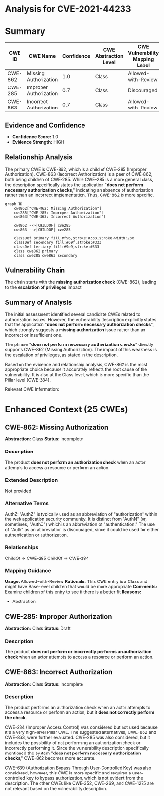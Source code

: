 # Analysis for CVE-2021-44233

# Summary
| CWE ID | CWE Name | Confidence | CWE Abstraction Level | CWE Vulnerability Mapping Label | CWE-Vulnerability Mapping Notes |
|---|---|---|---|---|---|
| CWE-862 | Missing Authorization | 1.0 | Class | Allowed-with-Review | Primary CWE |
| CWE-285 | Improper Authorization | 0.7 | Class | Discouraged | Secondary Candidate |
| CWE-863 | Incorrect Authorization | 0.7 | Class | Allowed-with-Review | Secondary Candidate |

## Evidence and Confidence

*   **Confidence Score:** 1.0
*   **Evidence Strength:** HIGH

## Relationship Analysis
The primary CWE is CWE-862, which is a child of CWE-285 (Improper Authorization). CWE-863 (Incorrect Authorization) is a peer of CWE-862, both being children of CWE-285. While CWE-285 is a more general class, the description specifically states the application "**does not perform necessary authorization checks**," indicating an absence of authorization rather than an incorrect implementation. Thus, CWE-862 is more specific.

```mermaid
graph TD
    cwe862["CWE-862: Missing Authorization"]
    cwe285["CWE-285: Improper Authorization"]
    cwe863["CWE-863: Incorrect Authorization"]
    
    cwe862 -->|CHILDOF| cwe285
    cwe863 -->|CHILDOF| cwe285

    classDef primary fill:#f96,stroke:#333,stroke-width:2px
    classDef secondary fill:#69f,stroke:#333
    classDef tertiary fill:#9e9,stroke:#333
    class cwe862 primary
    class cwe285,cwe863 secondary
```

## Vulnerability Chain
The chain starts with the **missing authorization check** (CWE-862), leading to the **escalation of privileges** impact.

## Summary of Analysis
The initial assessment identified several candidate CWEs related to authorization issues. However, the vulnerability description explicitly states that the application "**does not perform necessary authorization checks**", which strongly suggests a **missing authorization** issue rather than an incorrect or insufficient one.

The phrase "**does not perform necessary authorization checks**" directly supports CWE-862 (Missing Authorization). The impact of this weakness is the escalation of privileges, as stated in the description.

Based on the evidence and relationship analysis, CWE-862 is the most appropriate choice because it accurately reflects the root cause of the vulnerability. It is also at the Class level, which is more specific than the Pillar level (CWE-284).

Relevant CWE Information:

# Enhanced Context (25 CWEs)

## CWE-862: Missing Authorization
**Abstraction:** Class
**Status:** Incomplete

### Description
The product **does not perform an authorization check** when an actor attempts to access a resource or perform an action.

### Extended Description
Not provided

### Alternative Terms
AuthZ: "AuthZ" is typically used as an abbreviation of "authorization" within the web application security community. It is distinct from "AuthN" (or, sometimes, "AuthC") which is an abbreviation of "authentication." The use of "Auth" as an abbreviation is discouraged, since it could be used for either authentication or authorization.

### Relationships
ChildOf -> CWE-285
ChildOf -> CWE-284

### Mapping Guidance
**Usage:** Allowed-with-Review
**Rationale:** This CWE entry is a Class and might have Base-level children that would be more appropriate
**Comments:** Examine children of this entry to see if there is a better fit
**Reasons:**
- Abstraction

## CWE-285: Improper Authorization
**Abstraction:** Class
**Status:** Draft

### Description
The product **does not perform or incorrectly performs an authorization check** when an actor attempts to access a resource or perform an action.

## CWE-863: Incorrect Authorization
**Abstraction:** Class
**Status:** Incomplete

### Description
The product performs an authorization check when an actor attempts to access a resource or perform an action, but it **does not correctly perform the check**.

CWE-284 (Improper Access Control) was considered but not used because it's a very high-level Pillar CWE. The suggested alternatives, CWE-862 and CWE-863, were further evaluated. CWE-285 was also considered, but it includes the possibility of not performing an authorization check or incorrectly performing it. Since the vulnerability description specifically mentioned the system "**does not perform necessary authorization checks**," CWE-862 becomes more accurate.

CWE-639 (Authorization Bypass Through User-Controlled Key) was also considered, however, this CWE is more specific and requires a user-controlled key to bypass authorization, which is not evident from the description. The other CWEs like CWE-352, CWE-269, and CWE-1275 are not relevant based on the vulnerability description.
